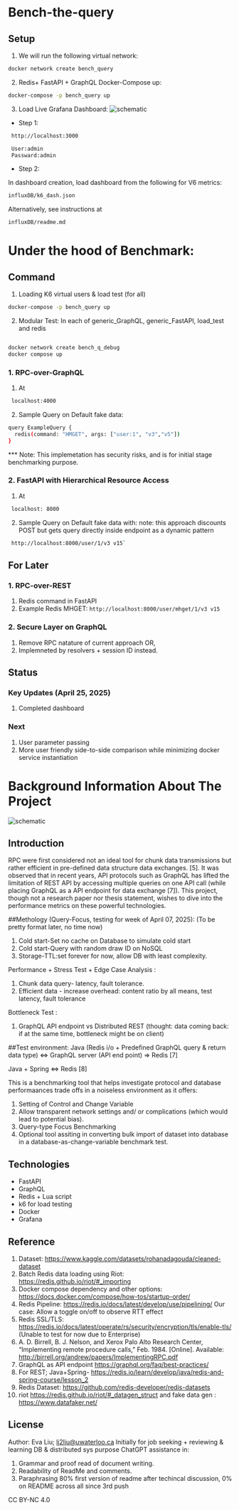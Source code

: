 
# Bench-the-query

## Setup

1. We will run the following virtual network:

```bash 
docker network create bench_query

```


2. Redis+ FastAPI + GraphQL Docker-Compose up:
```bash 
docker-compose -p bench_query up
```


3. Load Live Grafana Dashboard: 
![schematic](dashboard.png)
- Step 1: 
```bash
 http://localhost:3000

 User:admin
 Passward:admin
 ```
- Step 2: 
 
In dashboard creation, load dashboard from the following for V6 metrics: 
```bash
influxDB/k6_dash.json

 ```
 Alternatively, see instructions at

```bash
influxDB/readme.md

 ```

# Under the hood of Benchmark:
## Command 
1. Loading K6 virtual users & load test (for all) 
```bash 
docker-compose -p bench_query up
```
2. Modular Test:
In each of generic_GraphQL, generic_FastAPI, load_test and redis
```bash 

docker network create bench_q_debug
docker compose up

```


### 1. RPC-over-GraphQL
1. At 
```bash
 localhost:4000
```
2. Sample Query on Default fake data:
```bash
query ExampleQuery {
  redis(command: "HMGET", args: ["user:1", "v3","v5"])
}
```

*** Note: This implemetation has security risks, and is for initial stage  benchmarking purpose.

### 2. FastAPI with Hierarchical Resource Access
1. At 
```bash
 localhost: 8000 
 ```
2. Sample Query on Default fake data with: 
note: this approach discounts POST but gets query directly inside endpoint as a dynamic pattern
```bash
 http://localhost:8000/user/1/v3 v15`
 ```




## For Later

### 1. RPC-over-REST
1. Redis command in FastAPI
2. Example Redis MHGET: 
`http://localhost:8000/user/mhget/1/v3 v15`

### 2. Secure Layer on GraphQL
1. Remove RPC natature of current approach OR,
2. Implemneted by resolvers + session ID instead.



## Status

### Key Updates (April 25, 2025)
1. Completed dashboard

### Next
1. User parameter passing 
2. More user friendly side-to-side comparison while minimizing docker service instantiation 



# Background Information About The Project
![schematic](scheme.jpg)

## Introduction
RPC were first considered not an ideal tool for chunk data transmissions but rather efficient in pre-defined data structure data exchanges. [5]. It was observed that in recent years, API protocols such as GraphQL has lifted the limitation of REST API by accessing multiple queries on one API call (while placing GraphQL as a API endpoint for data exchange [7]). This project, though not a research paper nor thesis statement, wishes to dive into the performance metrics on these powerful technologies. 

##Methology (Query-Focus, testing for week of April 07, 2025):
(To be pretty format later, no time now)
 1. Cold start-Set no cache on Database to simulate cold start
 2. Cold start-Query with random draw ID on NoSQL
 3. Storage-TTL:set forever for now, allow DB with least complexity.

 Performance + Stress Test + Edge Case Analysis :
 1. Chunk data query- latency, fault tolerance. 
 2. Efficient data - increase overhead: content ratio by all means, test latency, fault tolerance

 Bottleneck Test :
 1.  GraphQL API endpoint vs Distributed REST (thought: data coming back: if at the same time, bottleneck might be on client)


##Test environment:
Java (Redis i/o + Predefined GraphQL query & return data type) <=> GraphQL server (API end point) => Redis [7]


Java + Spring  <=> Redis [8]

This is a benchmarking tool that helps investigate protocol and database performaances trade offs in a noiseless environment as it offers: 

 1. Setting of Control and Change Variable
 2. Allow transparent network settings and/ or complications (which would lead to potential bias).
 3. Query-type Focus Benchmarking 
 4. Optional tool assiting in converting bulk import of dataset into database in a database-as-change-variable benchmark test. 


## Technologies

- FastAPI 
- GraphQL
- Redis + Lua script
- k6 for load testing
- Docker
- Grafana 


## Reference
 1. Dataset: https://www.kaggle.com/datasets/rohanadagouda/cleaned-dataset 
 2. Batch Redis data loading using Riot: https://redis.github.io/riot/#_importing 
 3. Docker compose dependency and other options: https://docs.docker.com/compose/how-tos/startup-order/  
 4. Redis Pipeline: https://redis.io/docs/latest/develop/use/pipelining/ Our case: Allow a toggle on/off to observe RTT effect
 5. Redis SSL/TLS: https://redis.io/docs/latest/operate/rs/security/encryption/tls/enable-tls/ (Unable to test for now due to Enterprise)
 6. A. D. Birrell, B. J. Nelson, and Xerox Palo Alto Research Center, “Implementing remote procedure calls,” Feb. 1984. [Online].   Available: http://birrell.org/andrew/papers/ImplementingRPC.pdf
 7. GraphQL as API endpoint https://graphql.org/faq/best-practices/ 
 8. For REST; Java+Spring- https://redis.io/learn/develop/java/redis-and-spring-course/lesson_2 
 9. Redis Dataset: https://github.com/redis-developer/redis-datasets 
 10. riot https://redis.github.io/riot/#_datagen_struct and fake data gen : https://www.datafaker.net/ 





##  License

Author: Eva Liu; lj2liu@uwaterloo.ca
Initially for job seeking + reviewing & learning DB & distributed sys purpose
ChatGPT assistance in: 
 1. Grammar and proof read of document writing. 
 2. Readability of ReadMe and comments. 
 3. Paraphrasing 80% first version of readme after techincal discussion, 0% on README across all since 3rd push 




CC BY-NC 4.0



